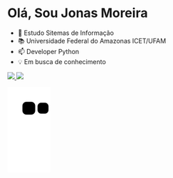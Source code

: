 # Olá, Sou Jonas Moreira

- 🌱 Estudo Sitemas de Informação
- 📚 Universidade Federal do Amazonas ICET/UFAM
- 📫 Developer Python 
- 💡 Em busca de conhecimento 

  
<div>
  <align = "centro">
  <a href="https://github.com/JonasMoreira5">
  <img height="180em" src="https://github-readme-stats.vercel.app/api?username=JonasMoreira5&show_icons=true&theme=dark&include_all_commits=true&count_private=true"/>
  <img height="180em" src="https://github-readme-stats.vercel.app/api/top-langs/?username=JonasMoreira5&layout=compact&langs_count=7&theme=dark"/>

</div>

<div>

  ![ Animação de cobra ](https://github.com/rafaballerini/rafaballerini/blob/output/github-contribution-grid-snake.svg)

</div>
